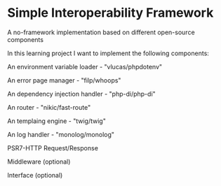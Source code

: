# Simple Interoperability Framework 
A no-framework implementation based on different open-source components

In this learning project I want to implement the following components:

An environment variable loader - "vlucas/phpdotenv"

An error page manager - "filp/whoops"

An dependency injection handler - "php-di/php-di"

An router - "nikic/fast-route"

An templaing engine - "twig/twig"

An log handler - "monolog/monolog"

PSR7-HTTP Request/Response

Middleware (optional)


Interface (optional)

